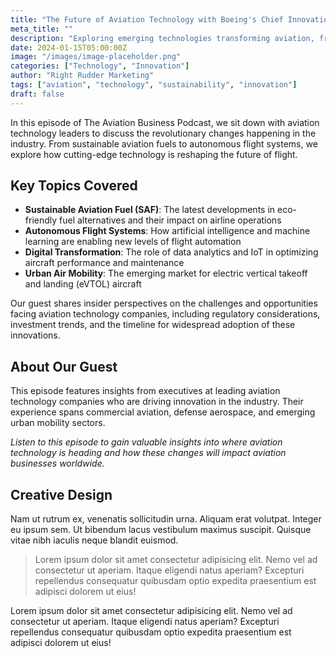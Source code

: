 ```yaml
---
title: "The Future of Aviation Technology with Boeing's Chief Innovation Officer"
meta_title: ""
description: "Exploring emerging technologies transforming aviation, from sustainable fuels to autonomous flight systems, with insights from industry leaders."
date: 2024-01-15T05:00:00Z
image: "/images/image-placeholder.png"
categories: ["Technology", "Innovation"]
author: "Right Rudder Marketing"
tags: ["aviation", "technology", "sustainability", "innovation"]
draft: false
---
```


In this episode of The Aviation Business Podcast, we sit down with aviation technology leaders to discuss the revolutionary changes happening in the industry. From sustainable aviation fuels to autonomous flight systems, we explore how cutting-edge technology is reshaping the future of flight.

## Key Topics Covered

- **Sustainable Aviation Fuel (SAF)**: The latest developments in eco-friendly fuel alternatives and their impact on airline operations
- **Autonomous Flight Systems**: How artificial intelligence and machine learning are enabling new levels of flight automation
- **Digital Transformation**: The role of data analytics and IoT in optimizing aircraft performance and maintenance
- **Urban Air Mobility**: The emerging market for electric vertical takeoff and landing (eVTOL) aircraft

Our guest shares insider perspectives on the challenges and opportunities facing aviation technology companies, including regulatory considerations, investment trends, and the timeline for widespread adoption of these innovations.

## About Our Guest

This episode features insights from executives at leading aviation technology companies who are driving innovation in the industry. Their experience spans commercial aviation, defense aerospace, and emerging urban mobility sectors.

_Listen to this episode to gain valuable insights into where aviation technology is heading and how these changes will impact aviation businesses worldwide._

## Creative Design

Nam ut rutrum ex, venenatis sollicitudin urna. Aliquam erat volutpat. Integer eu ipsum sem. Ut bibendum lacus vestibulum maximus suscipit. Quisque vitae nibh iaculis neque blandit euismod.

> Lorem ipsum dolor sit amet consectetur adipisicing elit. Nemo vel ad consectetur ut aperiam. Itaque eligendi natus aperiam? Excepturi repellendus consequatur quibusdam optio expedita praesentium est adipisci dolorem ut eius!

Lorem ipsum dolor sit amet consectetur adipisicing elit. Nemo vel ad consectetur ut aperiam. Itaque eligendi natus aperiam? Excepturi repellendus consequatur quibusdam optio expedita praesentium est adipisci dolorem ut eius!
